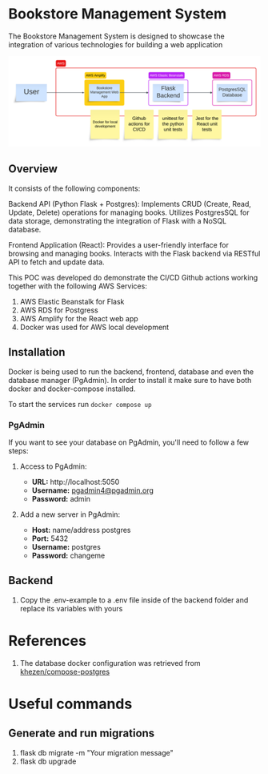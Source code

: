 # Bookstore Management System
The Bookstore Management System is designed to showcase the integration of various technologies for building a web application

![Concept Map](assets/concept-map.png)

## Overview
It consists of the following components:

Backend API (Python Flask + Postgres): Implements CRUD (Create, Read, Update, Delete) operations for managing books. Utilizes PostgresSQL for data storage, demonstrating the integration of Flask with a NoSQL database.

Frontend Application (React): Provides a user-friendly interface for browsing and managing books. Interacts with the Flask backend via RESTful API to fetch and update data.

This POC was developed do demonstrate the CI/CD Github actions working together with the following AWS Services: 
1. AWS Elastic Beanstalk for Flask
2. AWS RDS for Postgress
3. AWS Amplify for the React web app
4. Docker was used for AWS local development

## Installation

Docker is being used to run the backend, frontend, database and even the database manager (PgAdmin). In order to install it make sure to have both docker and docker-compose installed.

To start the services run `docker compose up`

### PgAdmin
If you want to see your database on PgAdmin, you'll need to follow a few steps:

1. Access to PgAdmin:
    - **URL:** http://localhost:5050
    - **Username:** pgadmin4@pgadmin.org
    - **Password:** admin

2. Add a new server in PgAdmin:
    - **Host:** name/address postgres
    - **Port:** 5432
    - **Username:** postgres
    - **Password:** changeme


## Backend

1. Copy the .env-example to a .env file inside of the backend folder and replace its variables with yours


# References
1. The database docker configuration was retrieved from [khezen/compose-postgres](https://github.com/khezen/compose-postgres/tree/master)

# Useful commands

## Generate and run migrations
1. flask db migrate -m "Your migration message"
2. flask db upgrade